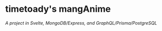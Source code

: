 # timetoady's mangAnime
###### A project in Svelte, MongoDB/Express, and GraphQL/Prisma/PostgreSQL



